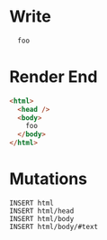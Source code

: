 # Write
```html
  foo
```

# Render End
```html
<html>
  <head />
  <body>
    foo
  </body>
</html>
```

# Mutations
```
INSERT html
INSERT html/head
INSERT html/body
INSERT html/body/#text
```